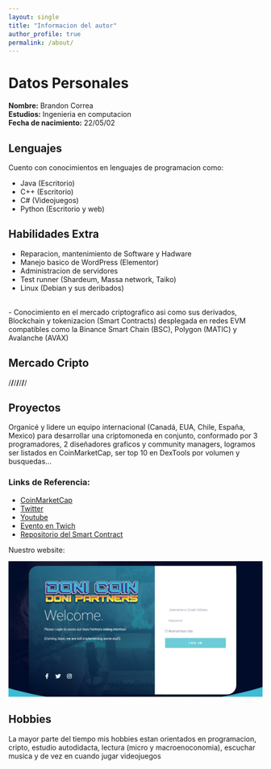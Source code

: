```yaml
---
layout: single
title: "Informacion del autor"
author_profile: true
permalink: /about/
---
```


# Datos Personales
**Nombre:** Brandon Correa<br>
**Estudios:** Ingenieria en computacion<br>
**Fecha de nacimiento:** 22/05/02

## Lenguajes
Cuento con conocimientos en lenguajes de programacion como:
- Java (Escritorio)
- C++ (Escritorio)
- C# (Videojuegos)
- Python (Escritorio y web)


## Habilidades Extra
- Reparacion, mantenimiento de Software y Hadware
- Manejo basico de WordPress (Elementor)
- Administracion de servidores
- Test runner (Shardeum, Massa network, Taiko)
- Linux (Debian y sus deribados)
<br>
- Conocimiento en el mercado criptografico asi como sus derivados, Blockchain y tokenizacion (Smart Contracts)
desplegada en redes EVM compatibles como la Binance Smart Chain (BSC), Polygon (MATIC) y Avalanche (AVAX) 


## Mercado Cripto 

/**/**/**/**/**/**/


## Proyectos
Organicé y lidere un equipo internacional (Canadá, EUA, Chile, España, Mexico) para desarrollar una criptomoneda en conjunto, conformado por 3 programadores, 2 diseñadores graficos y community managers, logramos ser listados en CoinMarketCap, ser top 10 en DexTools por volumen y busquedas... 

### Links de Referencia: 

- [CoinMarketCap](https://coinmarketcap.com/currencies/doni-coin/)
- [Twitter](https://twitter.com/CoinDoni)
- [Youtube](https://www.youtube.com/watch?v=_AP_Z10C4aM)
- [Evento en Twich](https://twitter.com/CoinDoni/status/1422955264806817799?s=20&t=XlLUvrGDG2tPgIoCA-vfRg)
- [Repositorio del Smart Contract](https://github.com/BrandonFilth/Doni-Coin)

 Nuestro website: 
<p align="left">
<img src="/assets/images/LogIn.jpg">
</p>




## Hobbies
La mayor parte del tiempo mis hobbies estan orientados en programacion, cripto, estudio autodidacta,
lectura (micro y macroenoconomia), escuchar musica y de vez en cuando jugar videojuegos




